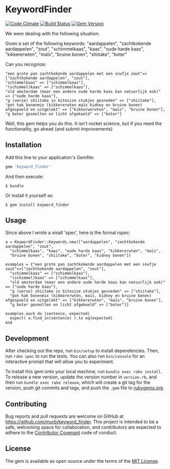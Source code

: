 # KeywordFinder

[![Code Climate](https://codeclimate.com/github/murb/keyword_finder.png)](https://codeclimate.com/github/murb/keyword_finder) [![Build Status](https://travis-ci.org/murb/keyword_finder.svg?branch=master)](https://travis-ci.org/murb/keyword_finder) [![Gem Version](https://badge.fury.io/rb/keyword_finder.svg)](http://badge.fury.io/rb/keyword_finder)

We were dealing with the following situation:

Given a set of the following keywords: "aardappelen", "zachtkokende aardappelen", "zout", "schimmelkaas", "kaas", "oude harde kaas", "kikkererwten", "maïs", "bruine bonen", "shiitake", "boter"

Can you recognize:

    "een grote pan zachtkokende aardappelen met een snufje zout"=>["zachtkokende aardappelen", "zout"],
    "schimmelkaas" => ["schimmelkaas"],
    "(schimmel)kaas" => ["schimmelkaas"],
    "old amsterdam (maar een andere oude harde kaas kan natuurlijk ook)" => ["oude harde kaas"],
    "g (verse) shiitake in bitesize stukjes gesneden" => ["shiitake"],
    "pot hak bonenmix (kikkererwten maïs kidney en bruine bonen) afgespoeld en uitgelekt" => ["kikkerwerwten", "maïs", "bruine bonen"],
    "g boter gesmolten en licht afgekoeld" => ["boter"]

Well, this gem helps you do this. It isn't rocket science, but if you need the functionality, go ahead (and submit improvements)

## Installation

Add this line to your application's Gemfile:

```ruby
gem 'keyword_finder'
```

And then execute:

    $ bundle

Or install it yourself as:

    $ gem install keyword_finder

## Usage

Since above I wrote a small 'spec', here is the formal rspec:

    a = KeywordFinder::Keywords.new(["aardappelen", "zachtkokende aardappelen", "zout",
      "schimmelkaas", "kaas", "oude harde kaas", "kikkererwten", "maïs",
      "bruine bonen", "shiitake", "boter", "kidney bonen"])

    examples = {"een grote pan zachtkokende aardappelen met een snufje zout"=>["zachtkokende aardappelen", "zout"],
      "schimmelkaas" => ["schimmelkaas"],
      "(schimmel)kaas" => ["schimmelkaas"],
      "old amsterdam (maar een andere oude harde kaas kan natuurlijk ook)" => ["oude harde kaas"],
      "g (verse) shiitake in bitesize stukjes gesneden" => ["shiitake"],
      "pot hak bonenmix (kikkererwten, maïs, kidney en bruine bonen) afgespoeld en uitgelekt" => ["kikkererwten", "maïs", "bruine bonen"],
      "g boter gesmolten en licht afgekoeld" => ["boter"]}

    examples.each do |sentence, expected|
      expect( a.find_in(sentence) ).to eq(expected)
    end

## Development

After checking out the repo, run `bin/setup` to install dependencies. Then, run `rake spec` to run the tests. You can also run `bin/console` for an interactive prompt that will allow you to experiment.

To install this gem onto your local machine, run `bundle exec rake install`. To release a new version, update the version number in `version.rb`, and then run `bundle exec rake release`, which will create a git tag for the version, push git commits and tags, and push the `.gem` file to [rubygems.org](https://rubygems.org).

## Contributing

Bug reports and pull requests are welcome on GitHub at https://github.com/murb/keyword_finder. This project is intended to be a safe, welcoming space for collaboration, and contributors are expected to adhere to the [Contributor Covenant](contributor-covenant.org) code of conduct.


## License

The gem is available as open source under the terms of the [MIT License](http://opensource.org/licenses/MIT).

